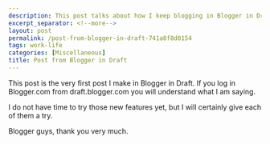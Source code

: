```yaml
---
description: This post talks about how I keep blogging in Blogger in Draft.
excerpt_separator: <!--more-->
layout: post
permalink: /post-from-blogger-in-draft-741a8f8d0154
tags: work-life
categories: [Miscellaneous]
title: Post from Blogger in Draft
---
```

This post is the very first post I make in Blogger in Draft. If you log in Blogger.com from draft.blogger.com you will understand what I am saying.

I do not have time to try those new features yet, but I will certainly give each of them a try.

Blogger guys, thank you very much.
<!--more-->